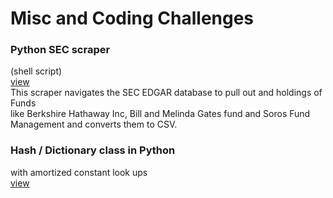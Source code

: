 # Misc and Coding Challenges

### Python SEC scraper 
(shell script)  
[view](https://github.com/agrinb/misc/tree/python_hash/python_hash/hash_class)  
This scraper navigates the SEC EDGAR database to pull out and holdings of Funds  
like Berkshire Hathaway Inc, Bill and Melinda Gates fund and Soros Fund Management and converts them to CSV. 

### Hash / Dictionary class in Python
with amortized constant look ups  
[view](https://github.com/agrinb/misc/tree/master)
